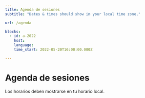 ```yaml
---
title: Agenda de sesiones
subtitle: "Dates & times should show in your local time zone."

url: /agenda

blocks: 
  - id: a-2022
    host: 
    language: 
    time_start: 2022-05-20T16:00:00.000Z

---
```


# Agenda de sesiones

Los horarios deben mostrarse en tu horario local.
